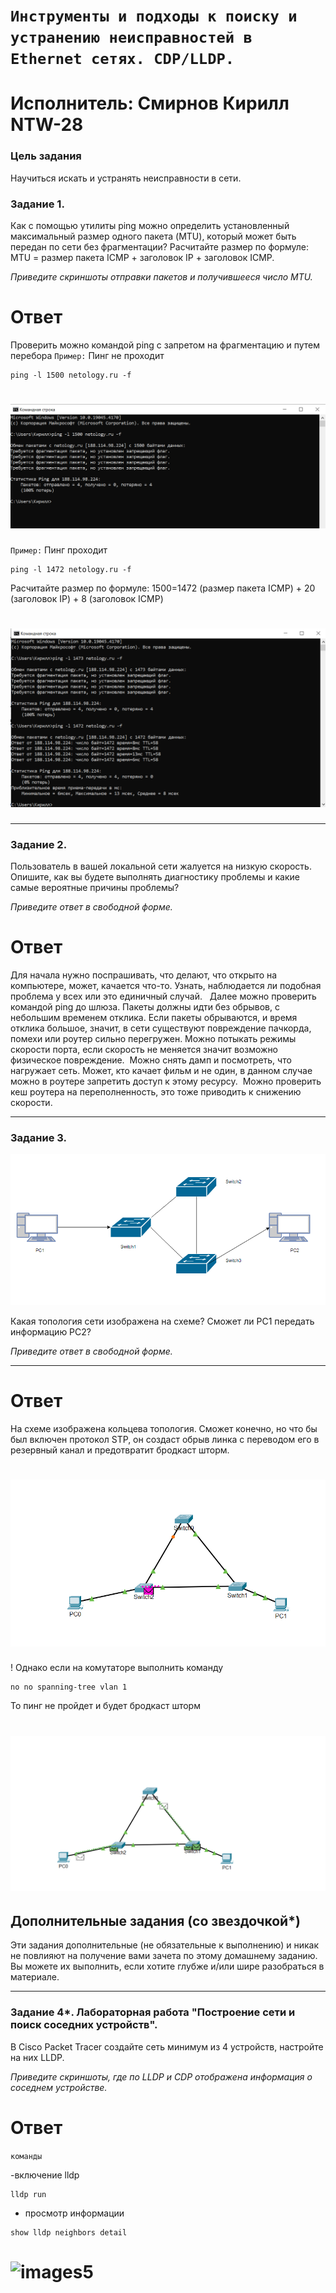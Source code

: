 # `Инструменты и подходы к поиску и устранению неисправностей в Ethernet сетях. CDP/LLDP.`

# Исполнитель: Смирнов Кирилл NTW-28

### Цель задания

Научиться искать и устранять неисправности в сети.

### Задание 1.

Как с помощью утилиты ping можно определить установленный максимальный размер одного пакета (MTU), который может быть передан по сети без фрагментации?
Расчитайте размер по формуле: MTU = размер пакета ICMP + заголовок IP + заголовок ICMP.

*Приведите скриншоты отправки пакетов и получившееся число MTU.*
# Ответ
Проверить можно командой ping c запретом на фрагментацию и путем перебора 
`Пример:` Пинг не проходит 
```console
ping -l 1500 netology.ru -f
```
# ![images1](https://github.com/LokyRUS/homework-NTW-28/blob/nevidimka/images/1.PNG)

`Пример:` Пинг проходит
```
ping -l 1472 netology.ru -f
```
Расчитайте размер по формуле: 1500=1472 (размер пакета ICMP) + 20 (заголовок IP) + 8 (заголовок ICMP)

# ![images2](https://github.com/LokyRUS/homework-NTW-28/blob/nevidimka/images/2.PNG)
---

### Задание 2.

Пользователь в вашей локальной сети жалуется на низкую скорость. Опишите, как вы будете выполнять диагностику проблемы и какие самые вероятные причины проблемы? 

*Приведите ответ в свободной форме.*

# Ответ 

Для начала нужно поспрашивать, что делают, что открыто на компьютере, может, качается что-то. Узнать, наблюдается ли подобная проблема у всех или это единичный случай.   Далее можно проверить командой ping до шлюза. Пакеты должны идти без обрывов, с небольшим временем отклика. Если пакеты обрываются, и время отклика большое, значит, в сети существуют повреждение пачкорда, помехи или роутер сильно перегружен. Можно потыкать режимы скорости порта, если скорость не меняется значит возможно физическое повреждение.  Можно снять дамп и посмотреть, что нагружает сеть. Может, кто качает фильм и не один, в данном случае можно в роутере запретить доступ к этому ресурсу. 
Можно проверить кеш роутера на переполненность, это тоже приводить к снижению скорости.

---

### Задание 3.

![](https://github.com/LokyRUS/homework-NTW-28/blob/nevidimka/images/99.PNG)

Какая топология сети изображена на схеме? Сможет ли PC1 передать информацию PC2?

*Приведите ответ в свободной форме.*

---
# Ответ
На схеме изображена кольцева топология.
Сможет конечно, но что бы был включен протокол STP, он создаст обрыв линка с переводом его в резервный канал и предотвратит бродкаст шторм. 

# ![images3](https://github.com/LokyRUS/homework-NTW-28/blob/nevidimka/images/3.PNG)

! Однако если на комутаторе выполнить команду 
```
no no spanning-tree vlan 1
```
То пинг не пройдет и будет бродкаст шторм 

# ![images4](https://github.com/LokyRUS/homework-NTW-28/blob/nevidimka/images/4.PNG)

## Дополнительные задания (со звездочкой*)

Эти задания дополнительные (не обязательные к выполнению) и никак не повлияют на получение вами зачета по этому домашнему заданию. Вы можете их выполнить, если хотите глубже и/или шире разобраться в материале.

---

### Задание 4*. Лабораторная работа "Построение сети и поиск соседних устройств".

В Cisco Packet Tracer создайте сеть минимум из 4 устройств, настройте на них LLDP.

*Приведите скриншоты, где по LLDP и CDP отображена информация о соседнем устройстве.*

# Ответ
`команды `

-включение lldp 
```
lldp run
```
- просмотр информации
```
show lldp neighbors detail 
```
# ![images5]()


